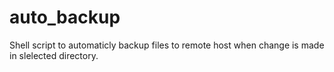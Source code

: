 # auto_backup
Shell script to automaticly backup files to remote host when change is made in slelected directory.
